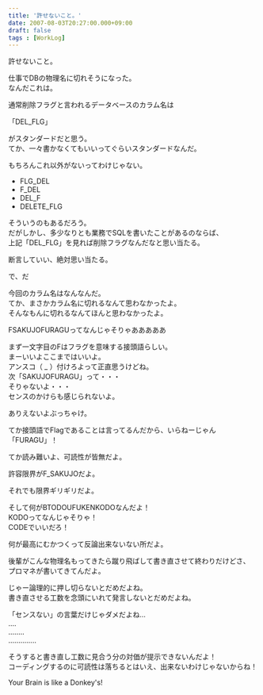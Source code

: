 ```yaml
---
title: '許せないこと。'
date: 2007-08-03T20:27:00.000+09:00
draft: false
tags : [WorkLog]
---
```


許せないこと。  
  
仕事でDBの物理名に切れそうになった。  
なんだこれは。  
  
通常削除フラグと言われるデータベースのカラム名は  
  
「DEL\_FLG」  
  
がスタンダードだと思う。  
てか、一々書かなくてもいいってぐらいスタンダードなんだ。  
  
もちろんこれ以外がないってわけじゃない。  
  

*   FLG\_DEL
*   F\_DEL
*   DEL\_F
*   DELETE\_FLG

  
そういうのもあるだろう。  
だがしかし、多少なりとも業務でSQLを書いたことがあるのならば、  
上記「DEL\_FLG」を見れば削除フラグなんだなと思い当たる。  
  
断言していい、絶対思い当たる。  
  
で、だ  
  
今回のカラム名はなんなんだ。  
てか、まさかカラム名に切れるなんて思わなかったよ。  
そんなもんに切れるなんてほんと思わなかったよ。  
  
FSAKUJOFURAGUってなんじゃそりゃあああああ  
  
まず一文字目のFはフラグを意味する接頭語らしい。  
まーいいよここまではいいよ。  
アンスコ（ \_ ）付けろよって正直思うけどね。  
次「SAKUJOFURAGU」って・・・  
そりゃないよ・・・  
センスのかけらも感じられないよ。  
  
ありえないよぶっちゃけ。  
  
てか接頭語でFlagであることは言ってるんだから、いらねーじゃん「FURAGU」！  
  
てか読み難いよ、可読性が皆無だよ。  
  
許容限界がF\_SAKUJOだよ。  
  
それでも限界ギリギリだよ。  
  
そして何がBTODOUFUKENKODOなんだよ！  
KODOってなんじゃそりゃ！  
CODEでいいだろ！  
  
何が最高にむかつくって反論出来ないない所だよ。  
  
後輩がこんな物理名もってきたら蹴り飛ばして書き直させて終わりだけどさ、  
プロマネが書いてきてんだよ。  
  
じゃー論理的に押し切らないとだめだよね。  
書き直させる工数を念頭にいれて発言しないとだめだよね。  
  
「センスない」の言葉だけじゃダメだよね...  
....  
........  
..............  
  
そうすると書き直し工数に見合う分の対価が提示できないんだよ！  
コーディングするのに可読性は落ちるとはいえ、出来ないわけじゃないからね！  
  
  
Your Brain is like a Donkey's!